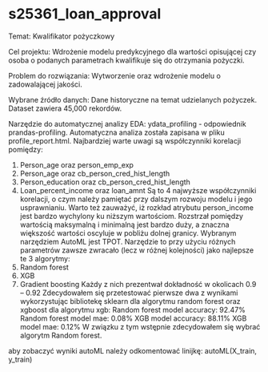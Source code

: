 # s25361_loan_approval

Temat: Kwalifikator pożyczkowy

Cel projektu: Wdrożenie modelu predykcyjnego dla wartości opisującej czy osoba o podanych parametrach kwalifikuje się do otrzymania pożyczki.

Problem do rozwiązania: Wytworzenie oraz wdrożenie modelu o zadowalającej jakości.

Wybrane źródło danych: Dane historyczne na temat udzielanych pożyczek. Dataset zawiera 45,000 rekordów.

Narzędzie do automatycznej analizy EDA: ydata_profiling - odpowiednik prandas-profiling.
Automatyczna analiza została zapisana w pliku profile_report.html.
Najbardziej warte uwagi są współczynniki korelacji pomiędzy:
1.	Person_age oraz person_emp_exp
2.	Person_age oraz cb_person_cred_hist_length
3.	Person_education oraz cb_person_cred_hist_length
4.	Loan_percent_income oraz loan_amnt
Są to 4 najwyższe współczynniki korelacji, o czym należy pamiętać przy dalszym rozwoju modelu i jego usprawnianiu.
Warto też zauważyć, iż rozkład atrybutu person_income jest bardzo wychylony ku niższym wartościom. Rozstrzał pomiędzy wartością maksymalną i minimalną jest bardzo duży, a znaczna większość wartości oscyluje w pobliżu dolnej granicy.
Wybranym narzędziem AutoML jest TPOT.
Narzędzie to przy użyciu różnych parametrów zawsze zwracało (lecz w różnej kolejności) jako najlepsze te 3 algorytmy:
1.	Random forest
2.	XGB
3.	Gradient boosting
Każdy z nich prezentwał dokładność w okolicach 0.9 – 0.92
Zdecydowałem się przetestować pierwsze dwa z wynikami wykorzystując bibliotekę sklearn dla algorytmu random forest oraz xgboost dla algorytmu xgb:
Random forest model accuracy: 92.47%
Random forest model mae: 0.08%
XGB model accuracy: 88.11%
XGB model mae: 0.12%
W związku z tym wstępnie zdecydowałem się wybrać algorytm Random forest.

aby zobaczyć wyniki autoML należy odkomentować linijkę:
autoML(X_train, y_train)